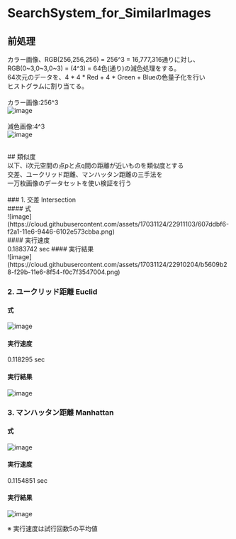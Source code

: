 # SearchSystem_for_SimilarImages
## 前処理<br>
カラー画像、RGB(256,256,256) = 256^3 = 16,777,316通りに対し、<br>
RGB(0~3,0~3,0~3) = (4^3) = 64色(通り)の減色処理をする。<br>
64次元のデータを、4 * 4 * Red + 4 * Green + Blueの色量子化を行い<br>
ヒストグラムに割り当てる。<br>
<br>
カラー画像:256^3<br>
![image](https://cloud.githubusercontent.com/assets/17031124/22919436/3b2986ca-f2d3-11e6-8f3a-88249dc4ea8c.png)<br>
<br>
減色画像:4^3<br>
![image](https://cloud.githubusercontent.com/assets/17031124/22919429/31aac2ee-f2d3-11e6-8271-f81e5e722d6e.png)<br>

<br>
## 類似度<br>
以下、i次元空間の点pと点q間の距離が近いものを類似度とする<br>
交差、ユークリッド距離、マンハッタン距離の三手法を<br>
一万枚画像のデータセットを使い検証を行う<br>
<br>
### 1. 交差 Intersection<br>
#### 式<br>
![image](https://cloud.githubusercontent.com/assets/17031124/22911103/607ddbf6-f2a1-11e6-9446-6102e573cbba.png)
<br>
#### 実行速度<br>
0.1883742 sec
#### 実行結果<br>
![image](https://cloud.githubusercontent.com/assets/17031124/22910204/b5609b28-f29b-11e6-8f54-f0c7f3547004.png)<br>

### 2. ユークリッド距離 Euclid<br>
#### 式<br>
![image](https://cloud.githubusercontent.com/assets/17031124/22911058/39c8a8f6-f2a1-11e6-9d45-34393860d108.png)
<br>
#### 実行速度<br>
0.118295 sec
#### 実行結果<br>
![image](https://cloud.githubusercontent.com/assets/17031124/22910040/edddcb52-f29a-11e6-813c-422a4efacebd.png)<br>
### 3. マンハッタン距離 Manhattan<br>
#### 式<br>
![image](https://cloud.githubusercontent.com/assets/17031124/22911093/55393ec0-f2a1-11e6-98d5-f231205e1310.png)
<br>
#### 実行速度<br>
0.1154851 sec
#### 実行結果<br>
![image](https://cloud.githubusercontent.com/assets/17031124/22910090/1e5cfb0e-f29b-11e6-9c59-2417f7da7069.png)<br>

※ 実行速度は試行回数5の平均値<br>